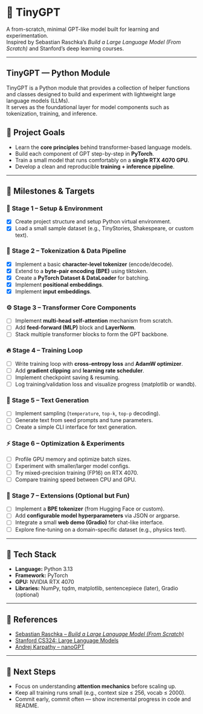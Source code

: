 # 🧠 TinyGPT

A from-scratch, minimal GPT-like model built for learning and experimentation.  
Inspired by Sebastian Raschka’s _Build a Large Language Model (From Scratch)_ and Stanford’s deep learning courses.

---

## TinyGPT — Python Module

TinyGPT is a Python module that provides a collection of helper functions and classes designed to build and experiment with lightweight large language models (LLMs).  
It serves as the foundational layer for model components such as tokenization, training, and inference.

## 🎯 Project Goals

- Learn the **core principles** behind transformer-based language models.
- Build each component of GPT step-by-step in **PyTorch**.
- Train a small model that runs comfortably on a **single RTX 4070 GPU**.
- Develop a clean and reproducible **training + inference pipeline**.

---

## 🚀 Milestones & Targets

### 🧩 **Stage 1 – Setup & Environment**

- [x] Create project structure and setup Python virtual environment.
- [x] Load a small sample dataset (e.g., TinyStories, Shakespeare, or custom text).

### 🧠 **Stage 2 – Tokenization & Data Pipeline**

- [x] Implement a basic **character-level tokenizer** (encode/decode).
- [x] Extend to a **byte-pair encoding (BPE)** using tiktoken.
- [x] Create a **PyTorch Dataset & DataLoader** for batching.
- [x] Implement **positional embeddings**.
- [x] Implement **input embeddings**.

### ⚙️ **Stage 3 – Transformer Core Components**

- [ ] Implement **multi-head self-attention** mechanism from scratch.
- [ ] Add **feed-forward (MLP)** block and **LayerNorm**.
- [ ] Stack multiple transformer blocks to form the GPT backbone.

### 🔥 **Stage 4 – Training Loop**

- [ ] Write training loop with **cross-entropy loss** and **AdamW optimizer**.
- [ ] Add **gradient clipping** and **learning rate scheduler**.
- [ ] Implement checkpoint saving & resuming.
- [ ] Log training/validation loss and visualize progress (matplotlib or wandb).

### 💬 **Stage 5 – Text Generation**

- [ ] Implement sampling (`temperature`, `top-k`, `top-p` decoding).
- [ ] Generate text from seed prompts and tune parameters.
- [ ] Create a simple CLI interface for text generation.

### ⚡ **Stage 6 – Optimization & Experiments**

- [ ] Profile GPU memory and optimize batch sizes.
- [ ] Experiment with smaller/larger model configs.
- [ ] Try mixed-precision training (FP16) on RTX 4070.
- [ ] Compare training speed between CPU and GPU.

### 🧪 **Stage 7 – Extensions (Optional but Fun)**

- [ ] Implement a **BPE tokenizer** (from Hugging Face or custom).
- [ ] Add **configurable model hyperparameters** via JSON or argparse.
- [ ] Integrate a small **web demo (Gradio)** for chat-like interface.
- [ ] Explore fine-tuning on a domain-specific dataset (e.g., physics text).

---

## 🧰 Tech Stack

- **Language:** Python 3.13
- **Framework:** PyTorch
- **GPU:** NVIDIA RTX 4070
- **Libraries:** NumPy, tqdm, matplotlib, sentencepiece (later), Gradio (optional)

---

## 📘 References

- [Sebastian Raschka – _Build a Large Language Model (From Scratch)_](https://sebastianraschka.com/llms-from-scratch/)
- [Stanford CS324: Large Language Models](https://online.stanford.edu/courses/cs336-language-modeling-scratch)
- [Andrej Karpathy – nanoGPT](https://github.com/karpathy/nanoGPT)

---

## 🧭 Next Steps

- Focus on understanding **attention mechanics** before scaling up.
- Keep all training runs small (e.g., context size ≤ 256, vocab ≤ 2000).
- Commit early, commit often — show incremental progress in code and README.
